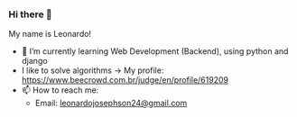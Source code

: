 ### Hi there 👋
My name is Leonardo!


- 🌱 I’m currently learning Web Development (Backend), using python and django
- I like to solve algorithms -> My profile: https://www.beecrowd.com.br/judge/en/profile/619209
- 📫 How to reach me: 
  - Email: leonardojosephson24@gmail.com


